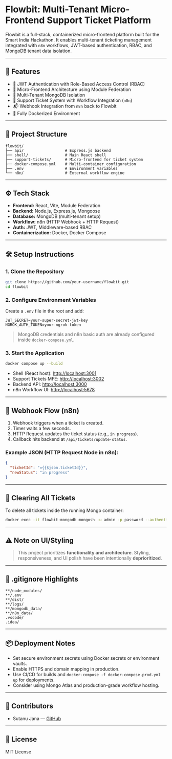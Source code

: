 # Flowbit: Multi-Tenant Micro-Frontend Support Ticket Platform

Flowbit is a full-stack, containerized micro-frontend platform built for the Smart India Hackathon. It enables multi-tenant ticketing management integrated with `n8n` workflows, JWT-based authentication, RBAC, and MongoDB tenant data isolation.

---

## 🚀 Features

- 🔐 JWT Authentication with Role-Based Access Control (RBAC)
- 🧩 Micro-Frontend Architecture using Module Federation
- 🏢 Multi-Tenant MongoDB Isolation
- 📩 Support Ticket System with Workflow Integration (`n8n`)
- 📬 Webhook Integration from `n8n` back to Flowbit
- 🐳 Fully Dockerized Environment

---

## 📁 Project Structure

```
flowbit/
├── api/                  # Express.js backend
├── shell/                # Main React shell
├── support-tickets/      # Micro-frontend for ticket system
├── docker-compose.yml    # Multi-container configuration
├── .env                  # Environment variables
└── n8n/                  # External workflow engine
```

---

## ⚙️ Tech Stack

- **Frontend:** React, Vite, Module Federation
- **Backend:** Node.js, Express.js, Mongoose
- **Database:** MongoDB (multi-tenant setup)
- **Workflow:** n8n (HTTP Webhook + HTTP Request)
- **Auth:** JWT, Middleware-based RBAC
- **Containerization:** Docker, Docker Compose

---

## 🛠️ Setup Instructions

### 1. Clone the Repository

```bash
git clone https://github.com/your-username/flowbit.git
cd flowbit
```

### 2. Configure Environment Variables

Create a `.env` file in the root and add:

```env
JWT_SECRET=your-super-secret-jwt-key
NGROK_AUTH_TOKEN=your-ngrok-token
```

> MongoDB credentials and n8n basic auth are already configured inside `docker-compose.yml`.

### 3. Start the Application

```bash
docker compose up --build
```

- Shell (React host): [http://localhost:3001](http://localhost:3001)
- Support Tickets MFE: [http://localhost:3002](http://localhost:3002)
- Backend API: [http://localhost:3000](http://localhost:3000)
- n8n Workflow UI: [http://localhost:5678](http://localhost:5678)

---

## 🔁 Webhook Flow (n8n)

1. Webhook triggers when a ticket is created.
2. Timer waits a few seconds.
3. HTTP Request updates the ticket status (e.g., `in progress`).
4. Callback hits backend at `/api/tickets/update-status`.

### Example JSON (HTTP Request Node in n8n):

```json
{
  "ticketId": "={{$json.ticketId}}",
  "newStatus": "in progress"
}
```

---

## 🧹 Clearing All Tickets

To delete all tickets inside the running Mongo container:

```bash
docker exec -it flowbit-mongodb mongosh -u admin -p password --authenticationDatabase admin --eval "db = db.getSiblingDB('flowbit'); db.tickets.deleteMany({})"
```

---

## ⚠️ Note on UI/Styling

> This project prioritizes **functionality and architecture**. Styling, responsiveness, and UI polish have been intentionally **deprioritized**.

---

## 📄 .gitignore Highlights

```gitignore
**/node_modules/
**/.env
**/dist/
**/logs/
**/mongodb_data/
**/n8n_data/
.vscode/
.idea/
```

---

## 📦 Deployment Notes

- Set secure environment secrets using Docker secrets or environment vaults.
- Enable HTTPS and domain mapping in production.
- Use CI/CD for builds and `docker-compose -f docker-compose.prod.yml up` for deployments.
- Consider using Mongo Atlas and production-grade workflow hosting.

---

## 👥 Contributors

- Sutanu Jana — [GitHub](https://github.com/Sutanu01)

---

## 📃 License

MIT License